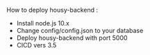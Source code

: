 How to deploy housy-backend :
- Install node.js 10.x
- Change config/config.json to your database
- Deploy housy-backend with port 5000
- CICD vers 3.5
